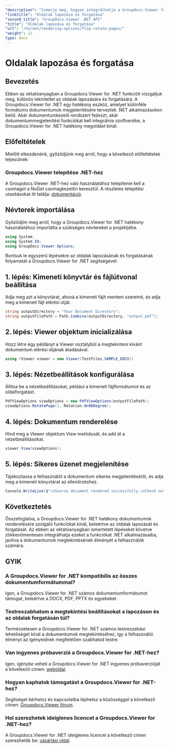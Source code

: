 ```yaml
---
"description": "Ismerje meg, hogyan integrálhatja a Groupdocs.Viewer for .NET alkalmazást alkalmazásaiba a zökkenőmentes dokumentumrendereléshez, lapozáshoz és forgatáshoz."
"linktitle": "Oldalak lapozása és forgatása"
"second_title": "GroupDocs.Viewer .NET API"
"title": "Oldalak lapozása és forgatása"
"url": "/hu/net/rendering-options/flip-rotate-pages/"
"weight": 12
type: docs
---
```

# Oldalak lapozása és forgatása

## Bevezetés
Ebben az oktatóanyagban a Groupdocs.Viewer for .NET funkcióit vizsgáljuk meg, különös tekintettel az oldalak lapozására és forgatására. A Groupdocs.Viewer for .NET egy hatékony eszköz, amelyet különféle formátumú dokumentumok megjelenítésére terveztek .NET alkalmazásokon belül. Akár dokumentumkezelő rendszert fejleszt, akár dokumentummegjelenítési funkciókat kell integrálnia szoftverébe, a Groupdocs.Viewer for .NET hatékony megoldást kínál.
## Előfeltételek
Mielőtt elkezdenénk, győződjünk meg arról, hogy a következő előfeltételek teljesülnek:
### Groupdocs.Viewer telepítése .NET-hez
A Groupdocs.Viewer .NET-hez való használatához telepítenie kell a csomagot a NuGet csomagkezelőn keresztül. A részletes telepítési utasításokat itt találja: [dokumentáció](https://tutorials.groupdocs.com/viewer/net/).

## Névterek importálása
Győződjön meg arról, hogy a Groupdocs.Viewer for .NET hatékony használatához importálta a szükséges névtereket a projektjébe.
```csharp
using System;
using System.IO;
using GroupDocs.Viewer.Options;
```

Bontsuk le egyszerű lépésekre az oldalak lapozásának és forgatásának folyamatát a Groupdocs.Viewer for .NET segítségével:
## 1. lépés: Kimeneti könyvtár és fájlútvonal beállítása
Adja meg azt a könyvtárat, ahová a kimeneti fájlt menteni szeretné, és adja meg a kimeneti fájl elérési útját.
```csharp
string outputDirectory = "Your Document Directory";
string outputFilePath = Path.Combine(outputDirectory, "output.pdf");
```
## 2. lépés: Viewer objektum inicializálása
Hozz létre egy példányt a Viewer osztályból a megtekinteni kívánt dokumentum elérési útjának átadásával.
```csharp
using (Viewer viewer = new Viewer(TestFiles.SAMPLE_DOCX))
```
## 3. lépés: Nézetbeállítások konfigurálása
Állítsa be a nézetbeállításokat, például a kimeneti fájlformátumot és az oldalforgatást.
```csharp
PdfViewOptions viewOptions = new PdfViewOptions(outputFilePath);
viewOptions.RotatePage(1, Rotation.On90Degree);
```
## 4. lépés: Dokumentum renderelése
Hívd meg a Viewer objektum View metódusát, és add át a nézetbeállításokat.
```csharp
viewer.View(viewOptions);
```
## 5. lépés: Sikeres üzenet megjelenítése
Tájékoztassa a felhasználót a dokumentum sikeres megjelenítéséről, és adja meg a kimeneti könyvtárat az ellenőrzéshez.
```csharp
Console.WriteLine($"\nSource document rendered successfully.\nCheck output in {outputDirectory}.");
```

## Következtetés
Összefoglalva, a Groupdocs.Viewer for .NET hatékony dokumentumok renderelésére szolgáló funkciókat kínál, beleértve az oldalak lapozását és forgatását. Az ebben az oktatóanyagban ismertetett lépéseket követve zökkenőmentesen integrálhatja ezeket a funkciókat .NET alkalmazásaiba, javítva a dokumentumok megtekintésének élményét a felhasználók számára.
## GYIK
### A Groupdocs.Viewer for .NET kompatibilis az összes dokumentumformátummal?
Igen, a Groupdocs.Viewer for .NET számos dokumentumformátumot támogat, beleértve a DOCX, PDF, PPTX és egyebeket.
### Testreszabhatom a megtekintési beállításokat a lapozáson és az oldalak forgatásán túl?
Természetesen a Groupdocs.Viewer for .NET számos testreszabási lehetőséget kínál a dokumentumok megtekintéséhez, így a felhasználói élményt az igényeidnek megfelelően szabhatod testre.
### Van ingyenes próbaverzió a Groupdocs.Viewer for .NET-hez?
Igen, igénybe veheti a Groupdocs.Viewer for .NET ingyenes próbaverzióját a következő címen: [weboldal](https://releases.groupdocs.com/).
### Hogyan kaphatok támogatást a Groupdocs.Viewer for .NET-hez?
Segítséget kérhetsz és kapcsolatba léphetsz a közösséggel a következő címen: [Groupdocs.Viewer fórum](https://forum.groupdocs.com/c/viewer/9).
### Hol szerezhetek ideiglenes licencet a Groupdocs.Viewer for .NET-hez?
A Groupdocs.Viewer for .NET ideiglenes licencei a következő címen szerezhetők be: [vásárlási oldal](https://purchase.groupdocs.com/temporary-license/).